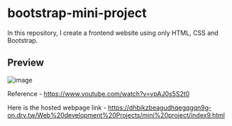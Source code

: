# bootstrap-mini-project
In this repository, I create a frontend website using only HTML, CSS and Bootstrap.

## Preview 
![image](https://github.com/utkarshgupta04092003/bootstrap-mini-project/assets/63789702/806c4a1b-fc90-4cef-afda-ae04f6121f49)

Reference - 
https://www.youtube.com/watch?v=vpAJ0s5S2t0

Here is the hosted webpage link - 
https://dhbikzbeagudhqegqgqn9g-on.drv.tw/Web%20development%20Projects/mini%20project/index9.html

